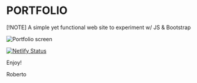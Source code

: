 # PORTFOLIO

[!NOTE]
A simple yet functional web site to experiment w/ JS & Bootstrap 

![Portfolio screen](/home/akaro/Documenti/js/github/portfolio/img/gitPortfolio.png)

[![Netlify Status](https://api.netlify.com/api/v1/badges/d44132eb-9923-47ed-9a60-58cc734dbeee/deploy-status)](https://app.netlify.com/sites/robertocastelliteal/deploys)

Enjoy!

Roberto
